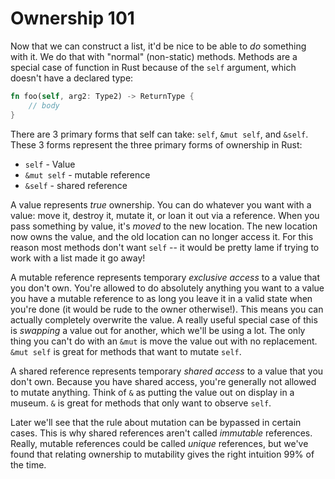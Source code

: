 # Ownership 101

Now that we can construct a list, it'd be nice to be able to *do* something
with it. We do that with "normal" (non-static) methods. Methods are a special
case of function in Rust because of  the `self` argument, which doesn't have
a declared type:

```rust ,ignore
fn foo(self, arg2: Type2) -> ReturnType {
    // body
}
```

There are 3 primary forms that self can take: `self`, `&mut self`, and `&self`.
These 3 forms represent the three primary forms of ownership in Rust:

* `self` - Value
* `&mut self` - mutable reference
* `&self` - shared reference

A value represents *true* ownership. You can do whatever you want with a value:
move it, destroy it, mutate it, or loan it out via a reference. When you pass
something by value, it's *moved* to the new location. The new location now
owns the value, and the old location can no longer access it. For this reason
most methods don't want `self` -- it would be pretty lame if trying to work with
a list made it go away!

A mutable reference represents temporary *exclusive access* to a value that you
don't own. You're allowed to do absolutely anything you want to a value you
have a mutable reference to as long you leave it in a valid state when you're
done (it would be rude to the owner otherwise!). This means you can actually completely
overwrite the value. A really useful special case of this is *swapping* a value
out for another, which we'll be using a lot. The only thing you can't do with an
`&mut` is move the value out with no replacement. `&mut self` is great for
methods that want to mutate `self`.

A shared reference represents temporary *shared access* to a value that you
don't own. Because you have shared access, you're generally not allowed to
mutate anything. Think of `&` as putting the value out on display in a museum.
`&` is great for methods that only want to observe `self`.

Later we'll see that the rule about mutation can be bypassed in certain cases.
This is why shared references aren't called *immutable* references. Really,
mutable references could be called *unique* references, but we've found that
relating ownership to mutability gives the right intuition 99% of the time.
